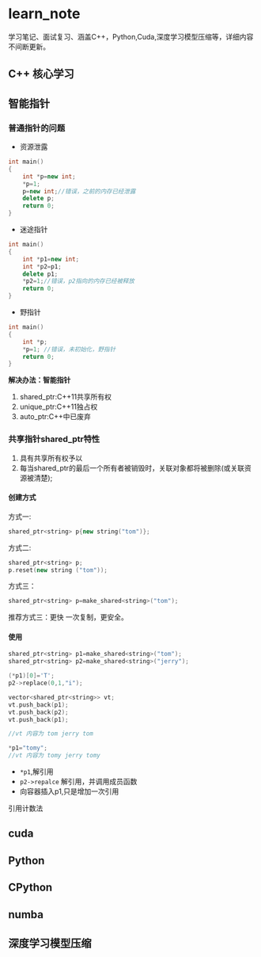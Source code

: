 # learn_note
学习笔记、面试复习、涵盖C++，Python,Cuda,深度学习模型压缩等，详细内容不间断更新。

## C++ 核心学习 


## 智能指针
### 普通指针的问题
- 资源泄露
```C++
int main()
{
    int *p=new int;
    *p=1;
    p=new int;//错误，之前的内存已经泄露
    delete p;
    return 0;
}
```
- 迷途指针
```C++
int main()
{
    int *p1=new int;
    int *p2=p1;
    delete p1;
    *p2=1;//错误，p2指向的内存已经被释放
    return 0;
}
```

- 野指针
```C++
int main()
{
    int *p;
    *p=1; //错误，未初始化，野指针
    return 0;
}
```

**解决办法：智能指针**
1. shared_ptr:C++11共享所有权
2. unique_ptr:C++11独占权
3. auto_ptr:C++中已废弃

### 共享指针shared_ptr特性
1. 具有共享所有权予以
2. 每当shared_ptr的最后一个所有者被销毁时，关联对象都将被删除(或关联资源被清楚);
#### 创建方式
方式一:
```C++
shared_ptr<string> p{new string("tom")};
```
方式二: 
```C++
shared_ptr<string> p;
p.reset(new string ("tom"));
```
方式三：
```C++
shared_ptr<string> p=make_shared<string>("tom");
```
推荐方式三：更快 一次复制，更安全。

#### 使用
```C++
shared_ptr<string> p1=make_shared<string>("tom");
shared_ptr<string> p2=make_shared<string>("jerry");

(*p1)[0]='T';
p2->replace(0,1,"i");

vector<shared_ptr<string>> vt;
vt.push_back(p1);
vt.push_back(p2);
vt.push_back(p1);

//vt 内容为 tom jerry tom

*p1="tomy";
//vt 内容为 tomy jerry tomy
```
- `*p1`,解引用
- `p2->repalce` 解引用，并调用成员函数
- 向容器插入p1,只是增加一次引用

引用计数法

## cuda

## Python

## CPython

## numba

## 深度学习模型压缩